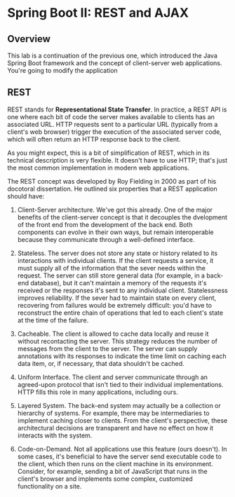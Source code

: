 # Spring Boot II: REST and AJAX

## Overview

This lab is a continuation of the previous one, which introduced the Java Spring Boot framework and the concept of client-server web applications. You're going to modify the application

## REST

REST stands for **Representational State Transfer**. In practice, a REST API is one where each bit of code the server makes
available to clients has an associated URL. HTTP requests sent to a particular URL (typically from a client's web browser) trigger the
execution of the associated server code, which will often return an HTTP response back to the client.

As you might expect, this is a bit of simplification of REST, which in its technical description is very flexible. It doesn't have to
use HTTP; that's just the most common implementation in modern web applications.

The REST concept was developed by Roy Fielding in 2000 as part of his docotoral dissertation. He outlined six properties that a REST application should have:

1. Client-Server architecture. We've got this already. One of the major benefits of the client-server concept is that it decouples the dvelopment of the front end from the development of the back end. Both components can evolve in their own ways, but remain interoperable because they communicate through a well-defined interface.

2. Stateless. The server does not store any state or history related to its interactions with individual clients. If the client requests 
a service, it must supply all of the information that the sever needs within the request. The server can still store general data (for example, in a back-end database), but it can't maintain a memory of the requests it's received or the responses it's sent to any individual client. Statelessness improves reliability. If the sever had to maintain state on every client, recovering from failures would be extremely difficult: you'd have to reconstruct the entire chain of operations that led to each client's state at the time of the failure.

3. Cacheable. The client is allowed to cache data locally and reuse it without recontacting the server. This strategy reduces the number of messages from the client to the server. The server can supply annotations with its responses to indicate the time limit on caching each data item, or, if necessary, that data shouldn't be cached.

4. Uniform Interface. The client and server communicate through an agreed-upon protocol that isn't tied to their individual implementations. HTTP fills this role in many applications, including ours.

5. Layered System. The back-end system may actually be a collection or hierarchy of systems. For example, there may be intermediaries to implement caching closer to clients. From the client's perspective, these architectural decisions are transparent and have no effect on how it interacts with the system.

6. Code-on-Demand. Not all applications use this feature (ours doesn't). In some cases, it's beneficial to have the server send executable code to the client, which then runs on the client machine in its environment. Consider, for example, sending a bit of JavaScript that runs in the client's browser and implements some complex, customized functionality on a site.
